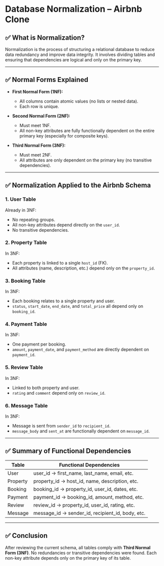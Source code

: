 # Database Normalization – Airbnb Clone

## ✅ What is Normalization?
Normalization is the process of structuring a relational database to reduce data redundancy and improve data integrity. It involves dividing tables and ensuring that dependencies are logical and only on the primary key.

---

## ✅ Normal Forms Explained

- **First Normal Form (1NF):**
  - All columns contain atomic values (no lists or nested data).
  - Each row is unique.

- **Second Normal Form (2NF):**
  - Must meet 1NF.
  - All non-key attributes are fully functionally dependent on the entire primary key (especially for composite keys).

- **Third Normal Form (3NF):**
  - Must meet 2NF.
  - All attributes are only dependent on the primary key (no transitive dependencies).

---

## ✅ Normalization Applied to the Airbnb Schema

### 1. **User Table**
Already in 3NF:
- No repeating groups.
- All non-key attributes depend directly on the `user_id`.
- No transitive dependencies.

### 2. **Property Table**
In 3NF:
- Each property is linked to a single `host_id` (FK).
- All attributes (name, description, etc.) depend only on the `property_id`.

### 3. **Booking Table**
In 3NF:
- Each booking relates to a single property and user.
- `status`, `start_date`, `end_date`, and `total_price` all depend only on `booking_id`.

### 4. **Payment Table**
In 3NF:
- One payment per booking.
- `amount`, `payment_date`, and `payment_method` are directly dependent on `payment_id`.

### 5. **Review Table**
In 3NF:
- Linked to both property and user.
- `rating` and `comment` depend only on `review_id`.

### 6. **Message Table**
In 3NF:
- Message is sent from `sender_id` to `recipient_id`.
- `message_body` and `sent_at` are functionally dependent on `message_id`.

---

## ✅ Summary of Functional Dependencies

| Table     | Functional Dependencies                         |
|-----------|-------------------------------------------------|
| User      | user_id → first_name, last_name, email, etc.    |
| Property  | property_id → host_id, name, description, etc.  |
| Booking   | booking_id → property_id, user_id, dates, etc.  |
| Payment   | payment_id → booking_id, amount, method, etc.   |
| Review    | review_id → property_id, user_id, rating, etc.  |
| Message   | message_id → sender_id, recipient_id, body, etc.|

---

## ✅ Conclusion

After reviewing the current schema, all tables comply with **Third Normal Form (3NF)**. No redundancies or transitive dependencies were found. Each non-key attribute depends only on the primary key of its table.

